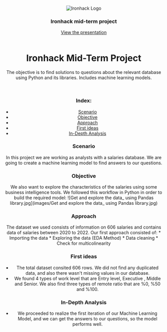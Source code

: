<br>

<div align="center"> 
    <img src="https://user-images.githubusercontent.com/23629340/40541063-a07a0a8a-601a-11e8-91b5-2f13e4e6b441.png" alt="Ironhack Logo">
    <h3 align="center">Ironhack mid-term project</h3>
    <div align="center">
        <a href="https://github.com/duyguuzum/mid_project/blob/main/slides/Midterm-project-Presentation.pdf">View the presentation</a>
   
</div>

<br>


# Ironhack Mid-Term Project

 The objective is to find solutions to questions about the relevant database using Python and its libraries. Includes machine learning models.

<br>

### Index:

* [Scenario](#section1)
* [Objective](#section2)
* [Approach](#section3)
* [First ideas](#section4)
* [In-Depth Analysis](#section5)


<a id='section1'></a>
### Scenario

In this project we are working as analysts with a salaries database. We are going to create a machine learning model to find answers to our questions.
<a id='section2'></a>
### Objective

We also want to explore the characteristics of the salaries using some business intelligence tools. 
We followed this workflow in Python in order to build the required model:
![Get and explore the data_ using Pandas library.jpg](images/Get and explore the data_ using Pandas library.jpg)


<a id='section3'></a>
### Approach

The dataset we used consists of information on 606 salaries and contains data of salaries between 2020 to 2022.
Our first approach consisted of:
                                * Importing the data
                                * Exploring the data (EDA Method)
                                * Data cleaning
                                * Check for multicolinearity

 <a id='section4'></a>
### First ideas

* The total dataset consited 606 rows.
We did not find any duplicated data, and also there wasn't missing values in our database.
* We found 4 types of work level that are Entry level, Executive , Middle and Senior. We also find three types of remote ratio that are %0, %50 and %100. 


<a id='section5'></a>
### In-Depth Analysis

* We proceeded to realize the first iteration of our Machine Learning Model, and we can get the answers to our questions, so the model performs well.




<a id='section6'></a>